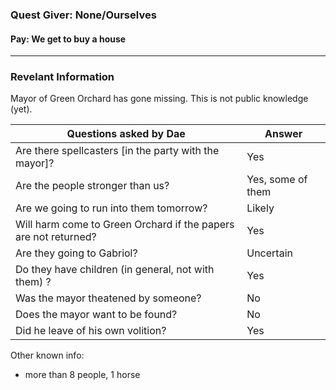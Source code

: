 ### Quest Giver: None/Ourselves

#### Pay: We get to buy a house 

***

### Revelant Information

Mayor of Green Orchard has gone missing. This is not public knowledge (yet).

| Questions asked by Dae | Answer |
| -- | -- |
| Are there spellcasters \[in the party with the mayor]? | Yes |
| Are the people stronger than us? | Yes, some of them |
| Are we going to run into them tomorrow? | Likely |
| Will harm come to Green Orchard if the papers are not returned? | Yes |
| Are they going to Gabriol? | Uncertain |
| Do they have children (in general, not with them) ? | Yes |
| Was the mayor theatened by someone? | No |
| Does the mayor want to be found? | No |
| Did he leave of his own volition? | Yes |

Other known info:
- more than 8 people, 1 horse